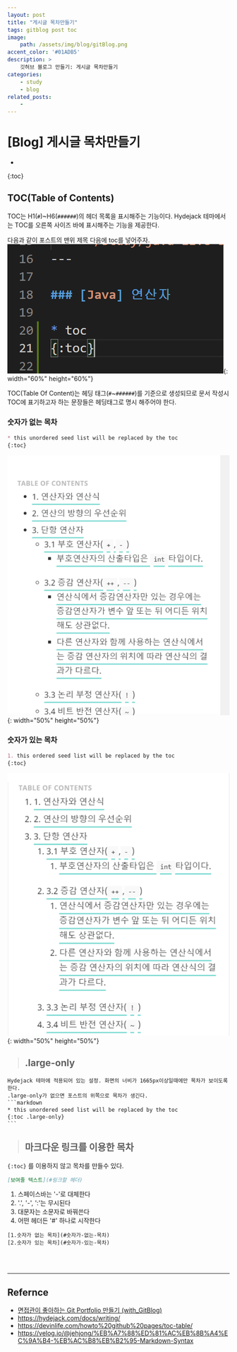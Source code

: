 ```yaml
---
layout: post
title: "게시글 목차만들기"
tags: gitblog post toc 
image: 
    path: /assets/img/blog/gitBlog.png
accent_color: '#01ADB5'
description: >
    깃허브 블로그 만들기: 게시글 목차만들기
categories:
    - study
    - blog
related_posts:    
    -    
---
```

# [Blog] 게시글 목차만들기
* 
{:toc}

## TOC(Table of Contents)
TOC는 H1(`#`)~H6(`######`)의 헤더 목록을 표시해주는 기능이다. Hydejack 테마에서는 TOC를 오른쪽 사이즈 바에 표시해주는 기능을 제공한다.

다음과 같이 포스트의 맨위 제목 다음에 toc를 넣어주자.    
![toc위치](/assets/img/blog/toc1.png){: width="60%" height="60%"}   


TOC(Table Of Content)는 헤딩 태그(`#`~`######`)를 기준으로 생성되므로 문서 작성시 TOC에 표기하고자 하는 문장들은 헤딩태그로 명시 해주어야 한다. 

### 숫자가 없는 목차 
```markdown
* this unordered seed list will be replaced by the toc
{:toc}
```
![숫자가 없는 목차](/assets/img/blog/toc2.png){: width="50%" height="50%"}    

### 숫자가 있는 목차 
```markdown
1. this ordered seed list will be replaced by the toc
{:toc}
```
![숫자가 있는 목차 ](/assets/img/blog/toc3.png){: width="50%" height="50%"}   


> ## .large-only
    Hydejack 테마에 적용되어 있는 설정. 화면의 너비가 1665px이상일때에만 목차가 보이도록 한다.
    .large-only가 없으면 포스트의 위쪽으로 목차가 생긴다.
    ```markdown
    * this unordered seed list will be replaced by the toc 
    {:toc .large-only}
    ```


> ## 마크다운 링크를 이용한 목차
 `{:toc}` 를 이용하지 않고 목차를 만들수 있다.
 ```markdown
 [보여줄 텍스트](#링크할 헤더)
 ```
 1. 스페이스바는 '-'로 대체한다
 2. '.', '-', ':'는 무시된다
 3. 대문자는 소문자로 바꿔쓴다
 4. 어떤 헤더든 '#' 하나로 시작한다

 ```
 [1.숫자가 없는 목차](#숫자가-없는-목차)   
 [2.숫자가 있는 목차](#숫자가-있는-목차)   
 ```


<br>
<br>

- - -

## Refernce 
- [면접관이 좋아하는 Git Portfolio 만들기 (with_GitBlog)](https://projectlion.io/courses/technology/gitblog)
- <https://hydejack.com/docs/writing/>
- <https://devinlife.com/howto%20github%20pages/toc-table/>
- <https://velog.io/@jehjong/%EB%A7%88%ED%81%AC%EB%8B%A4%EC%9A%B4-%EB%AC%B8%EB%B2%95-Markdown-Syntax>